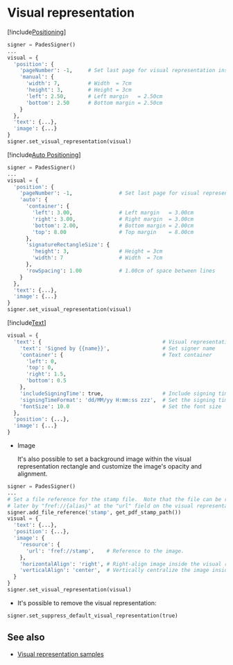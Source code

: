 ﻿# Visual representation

[!include[Positioning](../../../includes/visual-rep/positioning.md)]

```python
signer = PadesSigner()
...
visual = {
  'position': {
    'pageNumber': -1,     # Set last page for visual representation insertion
    'manual': {
      'width': 7,         # Width  = 7cm
      'height': 3,        # Height = 3cm
      'left': 2.50,       # Left margin   = 2.50cm
      'bottom': 2.50      # Bottom margin = 2.50cm
    }
  },
  'text': {...},
  'image': {...}
}
signer.set_visual_representation(visual)
```

[!include[Auto Positioning](../../../includes/visual-rep/auto-positioning.md)]

```python
signer = PadesSigner()
...
visual = {
  'position': {
    'pageNumber': -1,               # Set last page for visual representations insertion
    'auto': {
      'container': {
        'left': 3.00,               # Left margin   = 3.00cm
        'right': 3.00,              # Right margin  = 3.00cm
        'bottom': 2.00,             # Bottom margin = 2.00cm
        'top': 8.00                 # Top margin    = 8.00cm
      },
      'signatureRectangleSize': {
        'height': 3,                # Height = 3cm
        'width': 7                  # Width  = 7cm
      },
      'rowSpacing': 1.00            # 1.00cm of space between lines
    }
  },
  'text': {...},
  'image': {...}
}
signer.set_visual_representation(visual)
```

[!include[Text](../../../includes/visual-rep/text.md)]

```python
visual = {
  'text': {                                       # Visual representation text
    'text': 'Signed by {{name}}',                 # Set signer name
    'container': {                                # Text container
      'left': 0,
      'top': 0,
      'right': 1.5,
      'bottom': 0.5
    },
    'includeSigningTime': true,                   # Include signing time
    'signingTimeFormat': 'dd/MM/yy H:mm:ss zzz',  # Set the signing time format
    'fontSize': 10.0                              # Set the font size
  },
  'position': {...},
  'image': {...}
}
```

* Image

  It's also possible to set a background image within the visual representation rectangle and customize the image's opacity and alignment.

```python
signer = PadesSigner()
...
# Set a file reference for the stamp file.  Note that the file can be referenced
# later by "fref://{alias}" at the "url" field on the visual representation.
signer.add_file_reference('stamp', get_pdf_stamp_path())
visual = {
  'text': {...},
  'position': {...},
  'image': {
    'resource': {
      'url': 'fref://stamp',    # Reference to the image.
    },
    'horizontalAlign': 'right', # Right-align image inside the visual representation rectangle.
    'verticalAlign': 'center',  # Vertically centralize the image inside the visual representation rectangle.
  }
}
signer.set_visual_representation(visual)
```
* It's possible to remove the visual representation:

```python
signer.set_suppress_default_visual_representation(true)
```

## See also

* [Visual representation samples](samples.md)
